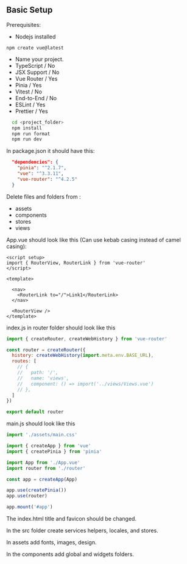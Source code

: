 ## Basic Setup

Prerequisites:
- Nodejs installed 


`
npm create vue@latest
`

- Name your project.
- TypeScript / No
- JSX Support / No
- Vue Router / Yes
- Pinia / Yes
- Vitest / No
- End-to-End / No
- ESLint / Yes
- Prettier / Yes

```bash
  cd <project_folder>
  npm install
  npm run format
  npm run dev
```

In package.json it should have this:

```json
  "dependencies": {
    "pinia": "^2.1.7",
    "vue": "^3.3.11",
    "vue-router": "^4.2.5"
  }
```



Delete files and folders from :
- assets
- components
- stores
- views

App.vue should look like this (Can use kebab casing instead of camel casing):

```vue
<script setup>
import { RouterView, RouterLink } from 'vue-router'
</script>

<template>

  <nav>
    <RouterLink to="/">Link1</RouterLink>
  </nav>

  <RouterView />
</template>

```

index.js in router folder should look like this

```js
import { createRouter, createWebHistory } from 'vue-router'

const router = createRouter({
  history: createWebHistory(import.meta.env.BASE_URL),
  routes: [
    // {
    //   path: '/',
    //   name: 'views',
    //   component: () => import('../views/Views.vue')
    // },
  ]
})

export default router

```

main.js should look like this 

```js
import './assets/main.css'

import { createApp } from 'vue'
import { createPinia } from 'pinia'

import App from './App.vue'
import router from './router'

const app = createApp(App)

app.use(createPinia())
app.use(router)

app.mount('#app')

```

The index.html title and favicon should be changed. 

In the src folder create services helpers, locales, and stores.

In assets add fonts, images, design. 

In the components add global and widgets folders.
